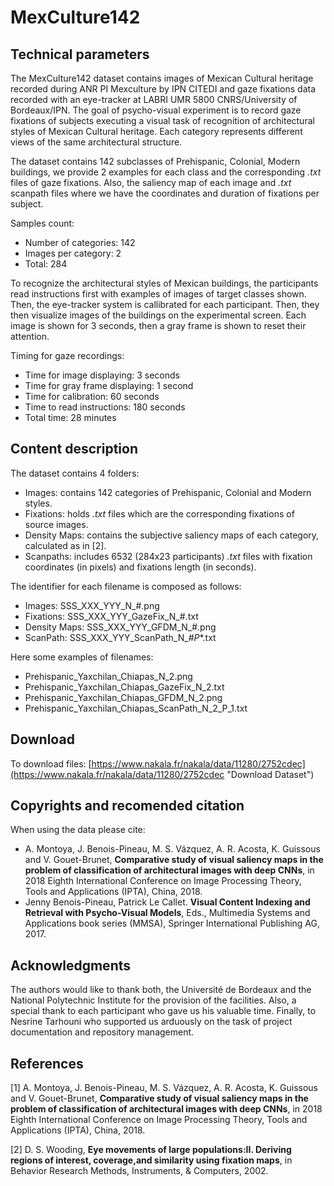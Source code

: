 # MexCulture142

## Technical parameters

The MexCulture142 dataset contains images of Mexican Cultural heritage recorded during ANR PI Mexculture by IPN CITEDI and gaze fixations data recorded with an eye-tracker at LABRI UMR 5800 CNRS/University of Bordeaux/IPN. The goal of psycho-visual experiment is to record gaze fixations of subjects executing a visual task of recognition of architectural styles of Mexican Cultural heritage. Each category represents different views of the same architectural structure.

The dataset contains 142 subclasses of Prehispanic, Colonial, Modern buildings, we provide 2 examples for each class and the corresponding *.txt* files of gaze fixations. Also, the saliency map of each image and *.txt* scanpath files where we have the coordinates and duration of fixations per subject.

Samples count:
* Number of categories: 142 
* Images per category: 2
* Total: 284

To recognize the architectural styles of Mexican buildings, the participants read instructions first with examples of images of target classes shown.  Then, the eye-tracker system is callibrated for each participant. Then, they then visualize images of the buildings on the experimental screen. Each image is shown for 3 seconds, then a gray frame is shown to reset their attention.

Timing for gaze recordings:
* Time for image displaying: 3 seconds
* Time for gray frame displaying: 1 second
* Time for calibration: 60 seconds
* Time to read instructions: 180 seconds
* Total time: 28 minutes


## Content description

The dataset contains 4 folders:
* Images: contains 142 categories of Prehispanic, Colonial and  Modern styles.
* Fixations: holds *.txt* files which are the corresponding fixations of source images.
* Density Maps: contains the subjective saliency maps of each category, calculated as in [2].
* Scanpaths: includes 6532 (284x23 participants) *.txt* files with fixation coordinates (in pixels) and fixations length (in seconds).


The identifier for each filename is composed as follows:
* Images:      SSS_XXX_YYY_N_#.png
* Fixations:   SSS_XXX_YYY_GazeFix_N_#.txt
* Density Maps: SSS_XXX_YYY_GFDM_N_#.png
* ScanPath: SSS_XXX_YYY_ScanPath_N_#_P_*.txt

Here some examples of filenames:
* Prehispanic_Yaxchilan_Chiapas_N_2.png
* Prehispanic_Yaxchilan_Chiapas_GazeFix_N_2.txt
* Prehispanic_Yaxchilan_Chiapas_GFDM_N_2.png
* Prehispanic_Yaxchilan_Chiapas_ScanPath_N_2_P_1.txt

## Download
To download files: [https://www.nakala.fr/nakala/data/11280/2752cdec](https://www.nakala.fr/nakala/data/11280/2752cdec "Download Dataset")

## Copyrights and recomended citation

When using the data please cite: 
* A. Montoya, J. Benois-Pineau, M. S. Vázquez, A. R. Acosta, K. Guissous and V. Gouet-Brunet, **Comparative study of visual saliency maps in the problem of classification of architectural images with deep CNNs**, in 2018 Eighth International Conference on Image Processing Theory, Tools and Applications (IPTA), China, 2018.       
* Jenny Benois-Pineau,  Patrick Le Callet. **Visual Content Indexing and Retrieval with Psycho-Visual Models**, Eds., Multimedia Systems and Applications book series (MMSA), Springer International Publishing AG, 2017.

## Acknowledgments

The authors would like to thank both, the Université de Bordeaux and the National Polytechnic Institute for the provision of the facilities. Also, a special thank to each participant who gave us his valuable time. Finally, to Nesrine Tarhouni who supported us arduously on the task of project documentation and repository management.


## References

[1] A. Montoya, J. Benois-Pineau, M. S. Vázquez, A. R. Acosta, K. Guissous and V. Gouet-Brunet, **Comparative study of visual saliency maps in the problem of classification of architectural images with deep CNNs**, in 2018 Eighth International Conference on Image Processing Theory, Tools and Applications (IPTA), China, 2018.

[2] D. S. Wooding, **Eye movements of large populations:II. Deriving regions of interest, coverage,and similarity using fixation maps**, in Behavior Research Methods, Instruments, & Computers, 2002.



